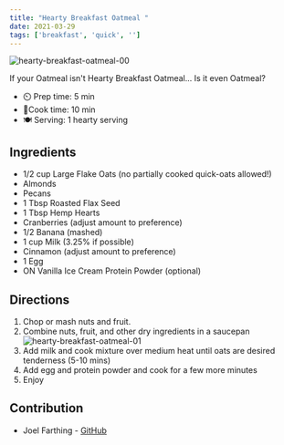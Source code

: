 ```yaml
---
title: "Hearty Breakfast Oatmeal "
date: 2021-03-29
tags: ['breakfast', 'quick', '']
---
```


![hearty-breakfast-oatmeal-00](/pix/hearty-breakfast-oatmeal-00.webp)

If your Oatmeal isn't Hearty Breakfast Oatmeal... Is it even Oatmeal?

- ⏲️ Prep time: 5 min
- 🍳Cook time: 10 min
- 🍽️ Serving: 1 hearty serving

## Ingredients

- 1/2 cup Large Flake Oats (no partially cooked quick-oats allowed!) 
- Almonds 
- Pecans
- 1 Tbsp Roasted Flax Seed
- 1 Tbsp Hemp Hearts
- Cranberries (adjust amount to preference)
- 1/2 Banana (mashed)
- 1 cup Milk (3.25% if possible)
- Cinnamon (adjust amount to preference)
- 1 Egg 
- ON Vanilla Ice Cream Protein Powder (optional)

## Directions

1. Chop or mash nuts and fruit.
2. Combine nuts, fruit, and other dry ingredients in a saucepan
![hearty-breakfast-oatmeal-01](/pix/hearty-breakfast-oatmeal-01.webp)
3. Add milk and cook mixture over medium heat until oats are desired tenderness (5-10 mins)
4. Add egg and protein powder and cook for a few more minutes
5. Enjoy 

## Contribution

- Joel Farthing - [GitHub](https://github.com/J-F-Far)
